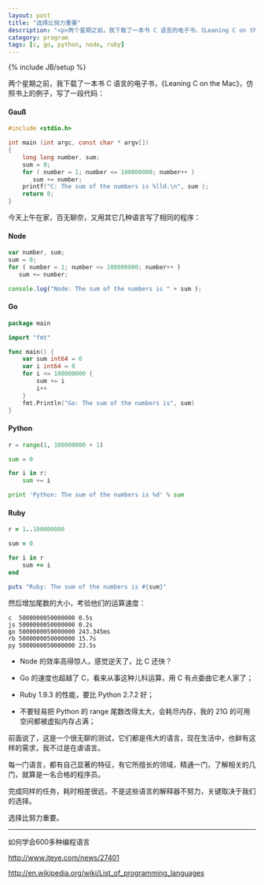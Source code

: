 ```yaml
---
layout: post
title: "选择比努力重要"
description: "<p>两个星期之前，我下载了一本书 C 语言的电子书，《Leaning C on the Mac》，仿照书上的例子，写了一段代码，计算高斯数学。今天，又分别用 Node Go Python 和 Ruby 写了相同的逻辑，主要是为了复习他们的循环写法。</p><p>完成同样的任务，耗时相差很远，不是这些语言的解释器不努力，关键取决于我们的选择。</p><p>选择比努力重要。</p>"
category: program
tags: [c, go, python, node, ruby]
---
```

{% include JB/setup %}

两个星期之前，我下载了一本书 C 语言的电子书，《Leaning C on the Mac》，仿照书上的例子，写了一段代码：

#### Gauß

```c
#include <stdio.h>

int main (int argc, const char * argv[])
{
	long long number, sum;
	sum = 0;
	for ( number = 1; number <= 100000000; number++ )
	   sum += number;
	printf("C: The sum of the numbers is %lld.\n", sum );
	return 0;
}
```
今天上午在家，百无聊奈，又用其它几种语言写了相同的程序：

#### Node

```javascript
var number, sum;
sum = 0;
for ( number = 1; number <= 100000000; number++ )
   sum += number;

console.log("Node: The sum of the numbers is " + sum );
```

#### Go

```go
package main

import "fmt"

func main() {
	var sum int64 = 0
	var i int64 = 0
	for i <= 100000000 {
		sum += i
		i++
	}
	fmt.Println("Go: The sum of the numbers is", sum)
}
```

#### Python

```python
r = range(1, 100000000 + 1)

sum = 0

for i in r:
	sum += i

print 'Python: The sum of the numbers is %d' % sum
```

#### Ruby

```ruby
r = 1..100000000

sum = 0

for i in r
	sum += i
end

puts "Ruby: The sum of the numbers is #{sum}"
```

然后增加尾数的大小，考验他们的运算速度：

```
c  5000000050000000 0.5s
js 5000000050000000 0.2s
go 5000000050000000 243.345ms
rb 5000000050000000 15.7s
py 5000000050000000 23.5s
```

- Node 的效率高得惊人，感觉逆天了，比 C 还快？

- Go 的速度也超越了 C，看来从事这种儿科运算，用 C 有点委曲它老人家了；

- Ruby 1.9.3 的性能，要比 Python 2.7.2 好；

- 不要轻易把 Python 的 range 尾数改得太大，会耗尽内存，我的 21G 的可用空间都被虚拟内存占满；

前面说了，这是一个很无聊的测试，它们都是伟大的语言，现在生活中，也鲜有这样的需求，我不过是在虐语言。

每一门语言，都有自己显著的特征，有它所擅长的领域，精通一门，了解相关的几门，就算是一名合格的程序员。

完成同样的任务，耗时相差很远，不是这些语言的解释器不努力，关键取决于我们的选择。

选择比努力重要。

----

如何学会600多种编程语言

http://www.iteye.com/news/27401

http://en.wikipedia.org/wiki/List_of_programming_languages








